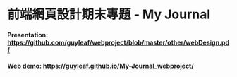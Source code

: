 # 前端網頁設計期末專題 - My Journal
#### Presentation: https://github.com/guyleaf/webproject/blob/master/other/webDesign.pdf
#### Web demo: https://guyleaf.github.io/My-Journal_webproject/
